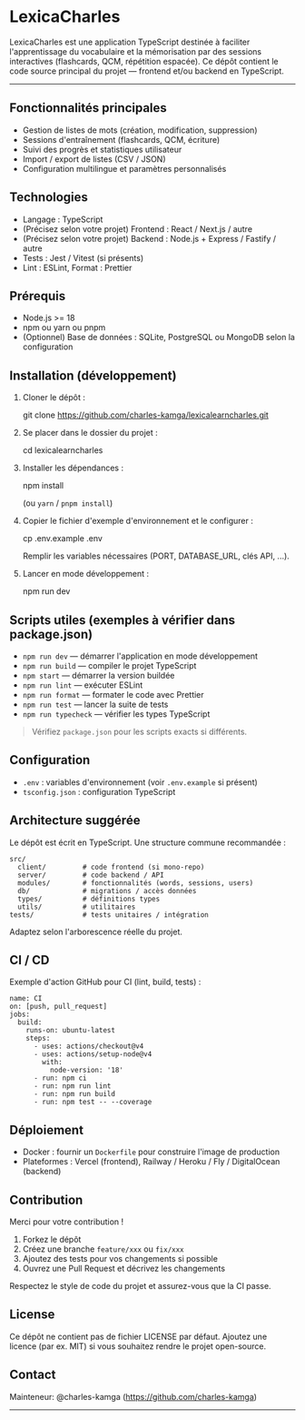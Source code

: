 # LexicaCharles

LexicaCharles est une application TypeScript destinée à faciliter l'apprentissage du vocabulaire et la mémorisation par des sessions interactives (flashcards, QCM, répétition espacée). Ce dépôt contient le code source principal du projet — frontend et/ou backend en TypeScript.

---

## Fonctionnalités principales

- Gestion de listes de mots (création, modification, suppression)
- Sessions d'entraînement (flashcards, QCM, écriture)
- Suivi des progrès et statistiques utilisateur
- Import / export de listes (CSV / JSON)
- Configuration multilingue et paramètres personnalisés

## Technologies

- Langage : TypeScript
- (Précisez selon votre projet) Frontend : React / Next.js / autre
- (Précisez selon votre projet) Backend : Node.js + Express / Fastify / autre
- Tests : Jest / Vitest (si présents)
- Lint : ESLint, Format : Prettier

## Prérequis

- Node.js >= 18
- npm ou yarn ou pnpm
- (Optionnel) Base de données : SQLite, PostgreSQL ou MongoDB selon la configuration

## Installation (développement)

1. Cloner le dépôt :

   git clone https://github.com/charles-kamga/lexicalearncharles.git

2. Se placer dans le dossier du projet :

   cd lexicalearncharles

3. Installer les dépendances :

   npm install

   (ou `yarn` / `pnpm install`)

4. Copier le fichier d'exemple d'environnement et le configurer :

   cp .env.example .env

   Remplir les variables nécessaires (PORT, DATABASE_URL, clés API, ...).

5. Lancer en mode développement :

   npm run dev

## Scripts utiles (exemples à vérifier dans package.json)

- `npm run dev` — démarrer l'application en mode développement
- `npm run build` — compiler le projet TypeScript
- `npm start` — démarrer la version buildée
- `npm run lint` — exécuter ESLint
- `npm run format` — formater le code avec Prettier
- `npm run test` — lancer la suite de tests
- `npm run typecheck` — vérifier les types TypeScript

> Vérifiez `package.json` pour les scripts exacts si différents.

## Configuration

- `.env` : variables d'environnement (voir `.env.example` si présent)
- `tsconfig.json` : configuration TypeScript

## Architecture suggérée

Le dépôt est écrit en TypeScript. Une structure commune recommandée :

```
src/
  client/         # code frontend (si mono-repo)
  server/         # code backend / API
  modules/        # fonctionnalités (words, sessions, users)
  db/             # migrations / accès données
  types/          # définitions types
  utils/          # utilitaires
tests/            # tests unitaires / intégration
```

Adaptez selon l'arborescence réelle du projet.

## CI / CD

Exemple d'action GitHub pour CI (lint, build, tests) :

```
name: CI
on: [push, pull_request]
jobs:
  build:
    runs-on: ubuntu-latest
    steps:
      - uses: actions/checkout@v4
      - uses: actions/setup-node@v4
        with:
          node-version: '18'
      - run: npm ci
      - run: npm run lint
      - run: npm run build
      - run: npm test -- --coverage
```

## Déploiement

- Docker : fournir un `Dockerfile` pour construire l'image de production
- Plateformes : Vercel (frontend), Railway / Heroku / Fly / DigitalOcean (backend)

## Contribution

Merci pour votre contribution !

1. Forkez le dépôt
2. Créez une branche `feature/xxx` ou `fix/xxx`
3. Ajoutez des tests pour vos changements si possible
4. Ouvrez une Pull Request et décrivez les changements

Respectez le style de code du projet et assurez-vous que la CI passe.

## License

Ce dépôt ne contient pas de fichier LICENSE par défaut. Ajoutez une licence (par ex. MIT) si vous souhaitez rendre le projet open-source.

## Contact

Mainteneur: @charles-kamga (https://github.com/charles-kamga)

---
